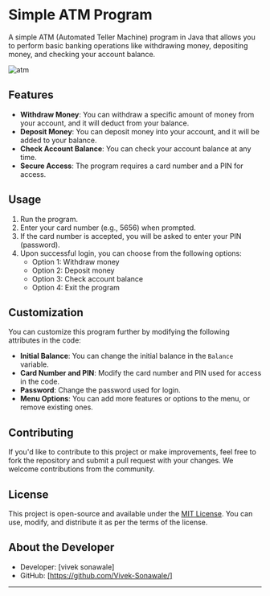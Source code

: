 # Simple ATM Program

A simple ATM (Automated Teller Machine) program in Java that allows you to perform basic banking operations like withdrawing money, depositing money, and checking your account balance.

![atm](https://github.com/Vivek-Sonawale/ATM-Machine-Using-JAVA/assets/110754566/01b0a788-b786-47fe-bede-701c1549cb94)


## Features

- **Withdraw Money**: You can withdraw a specific amount of money from your account, and it will deduct from your balance.
- **Deposit Money**: You can deposit money into your account, and it will be added to your balance.
- **Check Account Balance**: You can check your account balance at any time.
- **Secure Access**: The program requires a card number and a PIN for access.

## Usage

1. Run the program.
2. Enter your card number (e.g., 5656) when prompted.
3. If the card number is accepted, you will be asked to enter your PIN (password).
4. Upon successful login, you can choose from the following options:
   - Option 1: Withdraw money
   - Option 2: Deposit money
   - Option 3: Check account balance
   - Option 4: Exit the program

## Customization

You can customize this program further by modifying the following attributes in the code:

- **Initial Balance**: You can change the initial balance in the `Balance` variable.
- **Card Number and PIN**: Modify the card number and PIN used for access in the code.
- **Password**: Change the password used for login.
- **Menu Options**: You can add more features or options to the menu, or remove existing ones.

## Contributing

If you'd like to contribute to this project or make improvements, feel free to fork the repository and submit a pull request with your changes. We welcome contributions from the community.

## License

This project is open-source and available under the [MIT License](LICENSE). You can use, modify, and distribute it as per the terms of the license.

## About the Developer

- Developer: [vivek sonawale]
- GitHub: [https://github.com/Vivek-Sonawale/]

---
